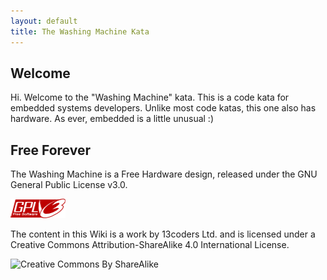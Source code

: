 ```yaml
---
layout: default
title: The Washing Machine Kata
---
```


## Welcome

Hi. Welcome to the "Washing Machine" kata. This is a code kata for
embedded systems developers. Unlike most code katas, this one also has
hardware. As ever, embedded is a little unusual :)

## Free Forever

The Washing Machine is a Free Hardware design, released under the GNU
General Public License v3.0.

![GPL v3.0](gplv3.png)

The content in this Wiki is a work by 13coders Ltd. and is licensed
under a Creative Commons Attribution-ShareAlike 4.0 International
License.

![Creative Commons By ShareAlike](https://i.creativecommons.org/l/by-sa/4.0/80x15.png)
